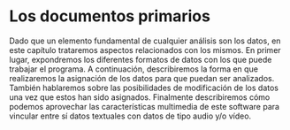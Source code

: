 ﻿# Los documentos primarios

Dado que un elemento fundamental de cualquier análisis son los datos, en este capítulo trataremos aspectos relacionados con los mismos. En primer lugar, expondremos los diferentes formatos de datos con los que puede trabajar el programa. A continuación, describiremos la forma en que realizaremos la asignación de los datos para que puedan ser analizados. También hablaremos sobre las posibilidades de modificación de los datos una vez que estos han sido asignados. Finalmente describiremos cómo podemos aprovechar las características multimedia de este software para vincular entre sí datos textuales con datos de tipo audio y/o vídeo.
